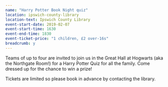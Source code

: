 ```yaml
---
name: "Harry Potter Book Night quiz"
location: ipswich-county-library
location-text: Ipswich County Library
event-start-date: 2019-02-07
event-start-time: 1630
event-end-time: 1830
event-ticket-price: "1 children, £2 over-16s"
breadcrumb: y
---
```


Teams of up to four are invited to join us in the Great Hall at Hogwarts (aka the Northgate Room!) for a Harry Potter Quiz for all the family. Come dressed up for the chance to win a prize!

Tickets are limited so please book in advance by contacting the library.
